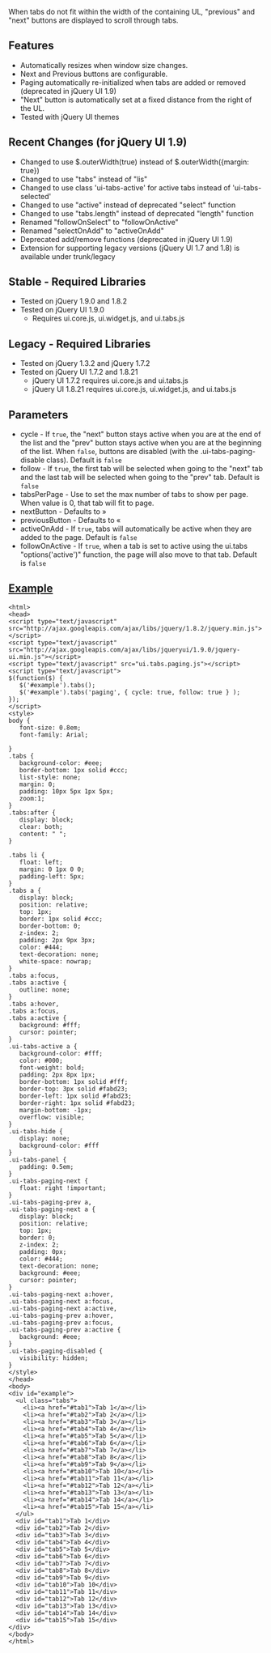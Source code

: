 When tabs do not fit within the width of the containing UL, "previous" and "next" buttons are displayed to scroll through tabs.

## Features ##
  * Automatically resizes when window size changes.
  * Next and Previous buttons are configurable.
  * Paging automatically re-initialized when tabs are added or removed (deprecated in jQuery UI 1.9)
  * "Next" button is automatically set at a fixed distance from the right of the UL.
  * Tested with jQuery UI themes

## Recent Changes (for jQuery  UI 1.9) ##
  * Changed to use $.outerWidth(true) instead of $.outerWidth({margin: true})
  * Changed to use "tabs" instead of "lis"
  * Changed to use class 'ui-tabs-active' for active tabs instead of 'ui-tabs-selected'
  * Changed to use "active" instead of deprecated "select" function
  * Changed to use "tabs.length" instead of deprecated "length" function
  * Renamed "followOnSelect" to "followOnActive"
  * Renamed "selectOnAdd" to "activeOnAdd"
  * Deprecated add/remove functions (deprecated in jQuery UI 1.9)
  * Extension for supporting legacy versions (jQuery UI 1.7 and 1.8) is available under trunk/legacy

## Stable - Required Libraries ##
  * Tested on jQuery 1.9.0 and 1.8.2
  * Tested on jQuery UI 1.9.0
    * Requires ui.core.js, ui.widget.js, and ui.tabs.js

## Legacy - Required Libraries ##
  * Tested on jQuery 1.3.2 and jQuery 1.7.2
  * Tested on jQuery UI 1.7.2 and 1.8.21
    * jQuery UI 1.7.2 requires ui.core.js and ui.tabs.js
    * jQuery UI 1.8.21 requires ui.core.js, ui.widget.js, and ui.tabs.js


## Parameters ##
  * cycle - If `true`, the "next" button stays active when you are at the end of the list and the "prev" button stays active when you are at the beginning of the list.  When `false`, buttons are disabled (with the .ui-tabs-paging-disable class).  Default is `false`
  * follow - If `true`, the first tab will be selected when going to the "next" tab and the last tab will be selected when going to the "prev" tab.  Default is `false`
  * tabsPerPage - Use to set the max number of tabs to show per page.  When value is 0, that tab will fit to page.
  * nextButton - Defaults to &#187;
  * previousButton - Defaults to &#171;
  * activeOnAdd - If `true`, tabs will automatically be active when they are added to the page.  Default is `false`
  * followOnActive - If `true`, when a tab is set to active using the ui.tabs "options('active')" function, the page will also move to that tab.  Default is `false`

## [Example](http://www.seyfertdesign.com/jquery/demo.html) ##
```
<html>
<head>
<script type="text/javascript" src="http://ajax.googleapis.com/ajax/libs/jquery/1.8.2/jquery.min.js"></script>
<script type="text/javascript" src="http://ajax.googleapis.com/ajax/libs/jqueryui/1.9.0/jquery-ui.min.js"></script>
<script type="text/javascript" src="ui.tabs.paging.js"></script>
<script type="text/javascript">
$(function($) {
   $('#example').tabs();
   $('#example').tabs('paging', { cycle: true, follow: true } );
});
</script>
<style>
body {
   font-size: 0.8em;
   font-family: Arial;
   
}
.tabs { 
   background-color: #eee; 
   border-bottom: 1px solid #ccc; 
   list-style: none;
   margin: 0; 
   padding: 10px 5px 1px 5px;
   zoom:1; 
}
.tabs:after { 
   display: block; 
   clear: both; 
   content: " "; 
}

.tabs li {
   float: left; 
   margin: 0 1px 0 0; 
   padding-left: 5px; 
}
.tabs a {
   display: block; 
   position: relative; 
   top: 1px; 
   border: 1px solid #ccc;
   border-bottom: 0; 
   z-index: 2; 
   padding: 2px 9px 3px; 
   color: #444; 
   text-decoration: none;
   white-space: nowrap;
}
.tabs a:focus,
.tabs a:active { 
   outline: none; 
}
.tabs a:hover,
.tabs a:focus,
.tabs a:active { 
   background: #fff; 
   cursor: pointer; 
}
.ui-tabs-active a { 
   background-color: #fff; 
   color: #000; 
   font-weight: bold; 
   padding: 2px 8px 1px; 
   border-bottom: 1px solid #fff; 
   border-top: 3px solid #fabd23; 
   border-left: 1px solid #fabd23; 
   border-right: 1px solid #fabd23; 
   margin-bottom: -1px; 
   overflow: visible;
}
.ui-tabs-hide { 
   display: none; 
   background-color: #fff 
}
.ui-tabs-panel {
   padding: 0.5em;
}
.ui-tabs-paging-next { 
   float: right !important;
}
.ui-tabs-paging-prev a,
.ui-tabs-paging-next a {
   display: block; 
   position: relative; 
   top: 1px; 
   border: 0;
   z-index: 2; 
   padding: 0px; 
   color: #444; 
   text-decoration: none;
   background: #eee; 
   cursor: pointer;
}
.ui-tabs-paging-next a:hover,
.ui-tabs-paging-next a:focus,
.ui-tabs-paging-next a:active,
.ui-tabs-paging-prev a:hover,
.ui-tabs-paging-prev a:focus,
.ui-tabs-paging-prev a:active { 
   background: #eee; 
}
.ui-tabs-paging-disabled {
   visibility: hidden;
}
</style>
</head>
<body>
<div id="example">
  <ul class="tabs">
    <li><a href="#tab1">Tab 1</a></li>
    <li><a href="#tab2">Tab 2</a></li>
    <li><a href="#tab3">Tab 3</a></li>
    <li><a href="#tab4">Tab 4</a></li>
    <li><a href="#tab5">Tab 5</a></li>
    <li><a href="#tab6">Tab 6</a></li>
    <li><a href="#tab7">Tab 7</a></li>
    <li><a href="#tab8">Tab 8</a></li>
    <li><a href="#tab9">Tab 9</a></li>
    <li><a href="#tab10">Tab 10</a></li>
    <li><a href="#tab11">Tab 11</a></li>
    <li><a href="#tab12">Tab 12</a></li>
    <li><a href="#tab13">Tab 13</a></li>
    <li><a href="#tab14">Tab 14</a></li>
    <li><a href="#tab15">Tab 15</a></li>
  </ul>
  <div id="tab1">Tab 1</div>
  <div id="tab2">Tab 2</div>
  <div id="tab3">Tab 3</div>
  <div id="tab4">Tab 4</div>
  <div id="tab5">Tab 5</div>
  <div id="tab6">Tab 6</div>
  <div id="tab7">Tab 7</div>
  <div id="tab8">Tab 8</div>
  <div id="tab9">Tab 9</div>
  <div id="tab10">Tab 10</div>
  <div id="tab11">Tab 11</div>
  <div id="tab12">Tab 12</div>
  <div id="tab13">Tab 13</div>
  <div id="tab14">Tab 14</div>
  <div id="tab15">Tab 15</div>
</div>
</body>
</html>
```